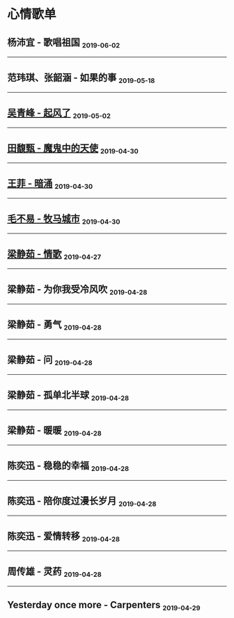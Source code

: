 # 心情歌单

[annotation]: <id> (d4cb84c8-69e2-4e1e-afc1-b95a03339fd4)
[annotation]: <status> (public)
[annotation]: <create_time> (2019-04-27 17:03:34)
[annotation]: <category> (心情随笔)
[annotation]: <comments> (true)

## 杨沛宜 - 歌唱祖国 <sub><small>2019-06-02</small></sub>

<div class='ui jplayer audio' data-url='https://link.hhtjim.com/kw/582026.mp3' format='mp3'></div>

---

## 范玮琪、张韶涵 - 如果的事 <sub><small>2019-05-18</small></sub>

<div class='ui jplayer audio' data-url='https://link.hhtjim.com/kw/109992.mp3' format='mp3'></div>

---

## [吴青峰 - 起风了](https://music.163.com/#/song?id=1338695683) <sub><small>2019-05-02</small></sub>

<div class='ui jplayer audio' data-url='https://link.hhtjim.com/163/1338695683.mp3' format='mp3'></div>

---

## [田馥甄 - 魔鬼中的天使](https://www.xiami.com/song/mQ91fG82554) <sub><small>2019-04-30</small></sub>

<div class='ui jplayer audio' data-url='https://link.hhtjim.com/163/296837.mp3' format='mp3'></div>


---
## [王菲 - 暗涌](http://www.kuwo.cn/yinyue/109315/) <sub><small>2019-04-30</small></sub>

<div class='ui jplayer audio' data-url='https://link.hhtjim.com/kw/109315.mp3' format='mp3'></div>

---
## [毛不易 - 牧马城市](http://www.kuwo.cn/yinyue/40900353/) <sub><small>2019-04-30</small></sub>

<div class='ui jplayer audio' data-url='https://link.hhtjim.com/kw/40900353.mp3' format='mp3'></div>

---
## [梁静茹 - 情歌](http://www.kuwo.cn/yinyue/1027785/) <sub><small>2019-04-27</small></sub>

<div class='ui jplayer audio' data-url="https://link.hhtjim.com/kw/1027785.mp3" format='mp3'></div>


---
## 梁静茹 - 为你我受冷风吹 <sub><small>2019-04-28</small></sub>

<div class='ui jplayer audio' data-url='https://link.hhtjim.com/kw/989127.mp3' format='mp3'></div>

---
## 梁静茹 - 勇气 <sub><small>2019-04-28</small></sub>

<div class='ui jplayer audio' data-url='https://link.hhtjim.com/163/254485.mp3' format='mp3'></div>


---
## 梁静茹 - 问 <sub><small>2019-04-28</small></sub>

<div class='ui jplayer audio' data-url='https://link.hhtjim.com/kw/6685288.mp3' format='mp3'></div>


---
## 梁静茹 - 孤单北半球 <sub><small>2019-04-28</small></sub>

<div class='ui jplayer audio' data-url='https://link.hhtjim.com/163/254260.mp3' format='mp3'></div>



---
## 梁静茹 - 暖暖 <sub><small>2019-04-28</small></sub>

<div class='ui jplayer audio' data-url='https://link.hhtjim.com/kw/213973.mp3' format='mp3'></div>


---
## 陈奕迅 - 稳稳的幸福 <sub><small>2019-04-28</small></sub>

<div class='ui jplayer audio' data-url='https://link.hhtjim.com/163/25730757.mp3' format='mp3'></div>


---

## 陈奕迅 - 陪你度过漫长岁月 <sub><small>2019-04-28</small></sub>

<div class='ui jplayer audio' data-url='https://link.hhtjim.com/kw/6655007.mp3' format='mp3'></div>


---
## 陈奕迅 - 爱情转移 <sub><small>2019-04-28</small></sub>

<div class='ui jplayer audio' data-url='https://link.hhtjim.com/163/65536.mp3' format='mp3'></div>

---
## 周传雄 - 灵药 <sub><small>2019-04-28</small></sub>

<div class='ui jplayer audio' data-url='https://link.hhtjim.com/163/189642.mp3' format='mp3'></div>

---

## Yesterday once more - Carpenters <sub><small>2019-04-29</small></sub>

<div class='ui jplayer audio' data-url='https://link.hhtjim.com/163/3986241.mp3' format='mp3'></div>

